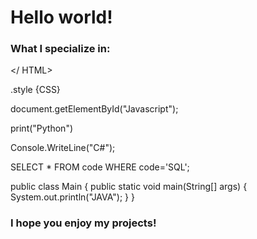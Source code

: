 # Hello world!
### What I specialize in:

</ HTML>

.style {CSS}

document.getElementById("Javascript");

print("Python")

Console.WriteLine("C#");

SELECT * FROM code
WHERE code='SQL';

public class Main {
  public static void main(String[] args) {
    System.out.println("JAVA");
  }
}


### I hope you enjoy my projects!
